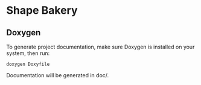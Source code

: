 # Shape Bakery

Doxygen
-------

To generate project documentation, make sure Doxygen is installed on your system, then run:
```shell
doxygen Doxyfile
```
Documentation will be generated in doc/.
